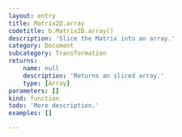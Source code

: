 ```yaml
---
layout: entry
title: Matrix2D.array
codetitle: b.Matrix2D.array()
description: 'Slice the Matrix into an array.'
category: Document
subcategory: Transformation
returns:
    name: null
    description: 'Returns an sliced array.'
    type: [Array]
parameters: []
kind: function
todo: 'More description.'
examples: []

---
```

